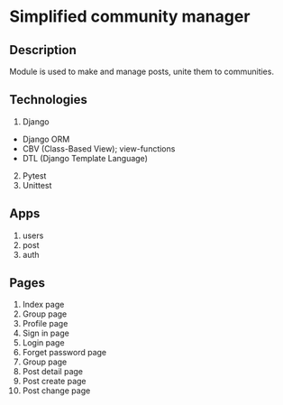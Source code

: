 # Simplified community manager

## Description

Module is used to make and manage posts, unite them to communities.

## Technologies

1. Django
  - Django ORM
  - CBV (Class-Based View); view-functions
  - DTL (Django Template Language)
2. Pytest
3. Unittest

## Apps

1. users
2. post
3. auth

## Pages

1. Index page
2. Group page
3. Profile page
4. Sign in page
5. Login page
6. Forget password page
7. Group page
8. Post detail page
9. Post create page
10. Post change page
